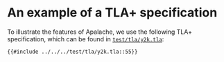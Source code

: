 # An example of a TLA+ specification

To illustrate the features of Apalache, we use the following TLA+ specification,
which can be found in [`test/tla/y2k.tla`](https://github.com/informalsystems/apalache/blob/unstable/test/tla/y2k.tla):

```tla
{{#include ../../../test/tla/y2k.tla::55}}
```
```
